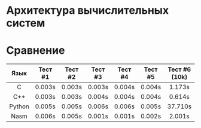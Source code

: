 # Архитектура вычислительных систем

# Сравнение
| Язык           | Тест #1        | Тест #2        | Тест #3        | Тест #4        | Тест #5        | Тест #6 (10k)  |
|     :---:      |     :---:      |     :---:      |     :---:      |     :---:      |     :---:      |     :---:      |
| C              |    0.003s      |    0.003s      |    0.003s      |    0.004s      |    0.004s      |     1.173s     |
| C++            |    0.003s      |    0.003s      |    0.004s      |    0.004s      |    0.004s      |     0.614s     |
| Python         |    0.005s      |    0.005s      |    0.006s      |    0.006s      |    0.005s      |     37.710s    |
| Nasm           |    0.006s      |    0.005s      |    0.001s      |    0.001s      |    0.002s      |     2.001s     |

